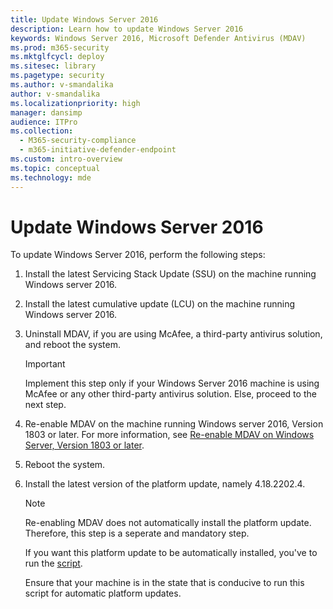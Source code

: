 ```yaml
---
title: Update Windows Server 2016
description: Learn how to update Windows Server 2016
keywords: Windows Server 2016, Microsoft Defender Antivirus (MDAV)
ms.prod: m365-security
ms.mktglfcycl: deploy
ms.sitesec: library
ms.pagetype: security
ms.author: v-smandalika
author: v-smandalika
ms.localizationpriority: high
manager: dansimp
audience: ITPro
ms.collection: 
  - M365-security-compliance
  - m365-initiative-defender-endpoint
ms.custom: intro-overview
ms.topic: conceptual
ms.technology: mde
---
```


# Update Windows Server 2016

To update Windows Server 2016, perform the following steps:

1. Install the latest Servicing Stack Update (SSU) on the machine running Windows server 2016.
1. Install the latest cumulative update (LCU) on the machine running Windows server 2016.
1. Uninstall MDAV, if you are using McAfee, a third-party antivirus solution, and reboot the system.

   > [!IMPORTANT]
   > Implement this step only if your Windows Server 2016 machine is using McAfee or any other third-party antivirus solution. Else, proceed to the next step. 

1. Re-enable MDAV on the machine running Windows server 2016, Version 1803 or later. For more information, see [Re-enable MDAV on Windows Server, Version 1803 or later](switch-to-mde-phase-2.md).
1. Reboot the system.
1. Install the latest version of the platform update, namely 4.18.2202.4.

   > [!NOTE]
   > Re-enabling MDAV does not automatically install the platform update. Therefore, this step is a seperate and mandatory step.
   >  
   > If you want this platform update to be automatically installed, you've to run the [script](https://github.com/microsoft/mdefordownlevelserver/blob/main/Install.ps1).
   > 
   > Ensure that your machine is in the state that is conducive to run this script for automatic platform updates.


